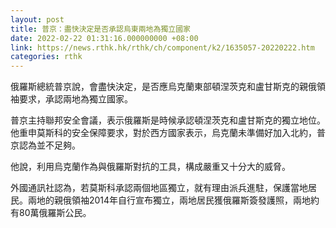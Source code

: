 ```yaml
---
layout: post
title: 普京：盡快決定是否承認烏東兩地為獨立國家
date: 2022-02-22 01:31:16.000000000 +08:00
link: https://news.rthk.hk/rthk/ch/component/k2/1635057-20220222.htm
categories: rthk
---
```


俄羅斯總統普京說，會盡快決定，是否應烏克蘭東部頓涅茨克和盧甘斯克的親俄領袖要求，承認兩地為獨立國家。

普京主持聯邦安全會議，表示俄羅斯是時候承認頓涅茨克和盧甘斯克的獨立地位。他重申莫斯科的安全保障要求，對於西方國家表示，烏克蘭未準備好加入北約，普京認為並不足夠。

他說，利用烏克蘭作為與俄羅斯對抗的工具，構成嚴重又十分大的威脅。

外國通訊社認為，若莫斯科承認兩個地區獨立，就有理由派兵進駐，保護當地居民。兩地的親俄領袖2014年自行宣布獨立，兩地居民獲俄羅斯簽發護照，兩地約有80萬俄羅斯公民。
